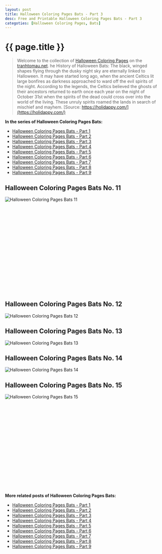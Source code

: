 ```yaml
---
layout: post
title: Halloween Coloring Pages Bats - Part 3
desc: Free and Printable Halloween Coloring Pages Bats - Part 3
categoties: [Halloween Coloring Pages, Bats]
---
```

{{ page.title }}
================
> Welcome to the collection of [Halloween Coloring Pages](http://tranhtomau.net/) on the [tranhtomau.net](http://tranhtomau.net/). he History of Halloween Bats: The black, winged shapes flying through the dusky night sky are eternally linked to Halloween. It may have started long ago, when the ancient Celtics lit large bonfires as darkness approached to ward off the evil spirits of the night. According to the legends, the Celtics believed the ghosts of their ancestors returned to earth once each year on the night of October 31st when the spirits of the dead could cross over into the world of the living. These unruly spirits roamed the lands in search of mischief and mayhem. [Source: https://holidappy.com/](https://holidappy.com/)

**In the series of Halloween Coloring Pages Bats:**

* [Halloween Coloring Pages Bats - Part 1](http://tranhtomau.net/2018/08/17/Halloween-Coloring-Pages-Bats-part-1.html)
* [Halloween Coloring Pages Bats - Part 2](http://tranhtomau.net/2018/08/17/Halloween-Coloring-Pages-Bats-part-2.html)
* [Halloween Coloring Pages Bats - Part 3](http://tranhtomau.net/2018/08/17/Halloween-Coloring-Pages-Bats-part-3.html)
* [Halloween Coloring Pages Bats - Part 4](http://tranhtomau.net/2018/08/17/Halloween-Coloring-Pages-Bats-part-4.html)
* [Halloween Coloring Pages Bats - Part 5](http://tranhtomau.net/2018/08/17/Halloween-Coloring-Pages-Bats-part-5.html)
* [Halloween Coloring Pages Bats - Part 6](http://tranhtomau.net/2018/08/17/Halloween-Coloring-Pages-Bats-part-6.html)
* [Halloween Coloring Pages Bats - Part 7](http://tranhtomau.net/2018/08/17/Halloween-Coloring-Pages-Bats-part-7.html)
* [Halloween Coloring Pages Bats - Part 8](http://tranhtomau.net/2018/08/17/Halloween-Coloring-Pages-Bats-part-8.html)
* [Halloween Coloring Pages Bats - Part 9](http://tranhtomau.net/2018/08/17/Halloween-Coloring-Pages-Bats-part-9.html)

## Halloween Coloring Pages Bats No. 11
![Halloween Coloring Pages Bats 11](http://tranhtomau.net/img2/Halloween-Coloring-Pages-Bats%20(11).jpg "Halloween Coloring Pages Bats 11")

<script async src="//pagead2.googlesyndication.com/pagead/js/adsbygoogle.js"></script><!-- Texxtonly --><ins class="adsbygoogle" style="display:inline-block;width:336px;height:280px" data-ad-client="ca-pub-6753140515841889" data-ad-slot="3207852233"></ins><script>(adsbygoogle = window.adsbygoogle || []).push({}); </script>

## Halloween Coloring Pages Bats No. 12
![Halloween Coloring Pages Bats 12](http://tranhtomau.net/img2/Halloween-Coloring-Pages-Bats%20(12).jpg "Halloween Coloring Pages Bats 12")

## Halloween Coloring Pages Bats No. 13
![Halloween Coloring Pages Bats 13](http://tranhtomau.net/img2/Halloween-Coloring-Pages-Bats%20(13).jpg "Halloween Coloring Pages Bats 13")

## Halloween Coloring Pages Bats No. 14
![Halloween Coloring Pages Bats 14](http://tranhtomau.net/img2/Halloween-Coloring-Pages-Bats%20(14).jpg "Halloween Coloring Pages Bats 14")

## Halloween Coloring Pages Bats No. 15
![Halloween Coloring Pages Bats 15](http://tranhtomau.net/img2/Halloween-Coloring-Pages-Bats%20(15).jpg "Halloween Coloring Pages Bats 15")

<script async src="//pagead2.googlesyndication.com/pagead/js/adsbygoogle.js"></script><!-- Texxtonly --><ins class="adsbygoogle" style="display:inline-block;width:336px;height:280px" data-ad-client="ca-pub-6753140515841889" data-ad-slot="3207852233"></ins><script>(adsbygoogle = window.adsbygoogle || []).push({}); </script>

**More related posts of Halloween Coloring Pages Bats:**

* [Halloween Coloring Pages Bats - Part 1](http://tranhtomau.net/2018/08/17/Halloween-Coloring-Pages-Bats-part-1.html)
* [Halloween Coloring Pages Bats - Part 2](http://tranhtomau.net/2018/08/17/Halloween-Coloring-Pages-Bats-part-2.html)
* [Halloween Coloring Pages Bats - Part 3](http://tranhtomau.net/2018/08/17/Halloween-Coloring-Pages-Bats-part-3.html)
* [Halloween Coloring Pages Bats - Part 4](http://tranhtomau.net/2018/08/17/Halloween-Coloring-Pages-Bats-part-4.html)
* [Halloween Coloring Pages Bats - Part 5](http://tranhtomau.net/2018/08/17/Halloween-Coloring-Pages-Bats-part-5.html)
* [Halloween Coloring Pages Bats - Part 6](http://tranhtomau.net/2018/08/17/Halloween-Coloring-Pages-Bats-part-6.html)
* [Halloween Coloring Pages Bats - Part 7](http://tranhtomau.net/2018/08/17/Halloween-Coloring-Pages-Bats-part-7.html)
* [Halloween Coloring Pages Bats - Part 8](http://tranhtomau.net/2018/08/17/Halloween-Coloring-Pages-Bats-part-8.html)
* [Halloween Coloring Pages Bats - Part 9](http://tranhtomau.net/2018/08/17/Halloween-Coloring-Pages-Bats-part-9.html)

